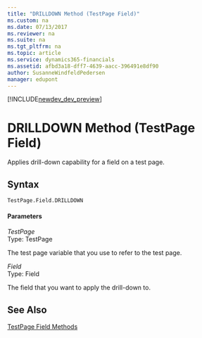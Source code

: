 ```yaml
---
title: "DRILLDOWN Method (TestPage Field)"
ms.custom: na
ms.date: 07/13/2017
ms.reviewer: na
ms.suite: na
ms.tgt_pltfrm: na
ms.topic: article
ms.service: dynamics365-financials
ms.assetid: afbd3a18-dff7-4639-aacc-396491e8df90
author: SusanneWindfeldPedersen
manager: edupont
---
```


[!INCLUDE[newdev_dev_preview](../includes/newdev_dev_preview.md)]

# DRILLDOWN Method (TestPage Field)
Applies drill-down capability for a field on a test page.  
  
## Syntax  
  
```  
TestPage.Field.DRILLDOWN  
```  
  
#### Parameters  
 *TestPage*  
 Type: TestPage  
  
 The test page variable that you use to refer to the test page.  
  
 *Field*  
 Type: Field  
  
 The field that you want to apply the drill-down to.  
  
## See Also  
 [TestPage Field Methods](devenv-TestPage-Field-Methods.md)